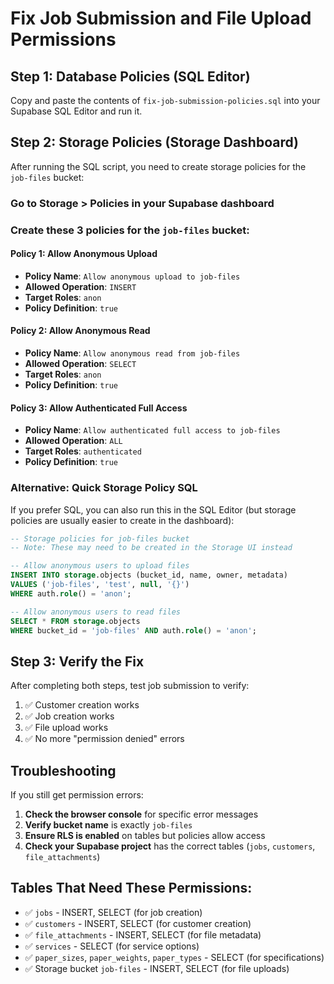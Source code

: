 # Fix Job Submission and File Upload Permissions

## Step 1: Database Policies (SQL Editor)

Copy and paste the contents of `fix-job-submission-policies.sql` into your Supabase SQL Editor and run it.

## Step 2: Storage Policies (Storage Dashboard)

After running the SQL script, you need to create storage policies for the `job-files` bucket:

### Go to Storage > Policies in your Supabase dashboard

### Create these 3 policies for the `job-files` bucket:

#### Policy 1: Allow Anonymous Upload
- **Policy Name**: `Allow anonymous upload to job-files`
- **Allowed Operation**: `INSERT` 
- **Target Roles**: `anon`
- **Policy Definition**: `true`

#### Policy 2: Allow Anonymous Read
- **Policy Name**: `Allow anonymous read from job-files`
- **Allowed Operation**: `SELECT`
- **Target Roles**: `anon` 
- **Policy Definition**: `true`

#### Policy 3: Allow Authenticated Full Access
- **Policy Name**: `Allow authenticated full access to job-files`
- **Allowed Operation**: `ALL`
- **Target Roles**: `authenticated`
- **Policy Definition**: `true`

### Alternative: Quick Storage Policy SQL

If you prefer SQL, you can also run this in the SQL Editor (but storage policies are usually easier to create in the dashboard):

```sql
-- Storage policies for job-files bucket
-- Note: These may need to be created in the Storage UI instead

-- Allow anonymous users to upload files
INSERT INTO storage.objects (bucket_id, name, owner, metadata) 
VALUES ('job-files', 'test', null, '{}') 
WHERE auth.role() = 'anon';

-- Allow anonymous users to read files  
SELECT * FROM storage.objects 
WHERE bucket_id = 'job-files' AND auth.role() = 'anon';
```

## Step 3: Verify the Fix

After completing both steps, test job submission to verify:

1. ✅ Customer creation works
2. ✅ Job creation works  
3. ✅ File upload works
4. ✅ No more "permission denied" errors

## Troubleshooting

If you still get permission errors:

1. **Check the browser console** for specific error messages
2. **Verify bucket name** is exactly `job-files` 
3. **Ensure RLS is enabled** on tables but policies allow access
4. **Check your Supabase project** has the correct tables (`jobs`, `customers`, `file_attachments`)

## Tables That Need These Permissions:

- ✅ `jobs` - INSERT, SELECT (for job creation)
- ✅ `customers` - INSERT, SELECT (for customer creation) 
- ✅ `file_attachments` - INSERT, SELECT (for file metadata)
- ✅ `services` - SELECT (for service options)
- ✅ `paper_sizes`, `paper_weights`, `paper_types` - SELECT (for specifications)
- ✅ Storage bucket `job-files` - INSERT, SELECT (for file uploads)